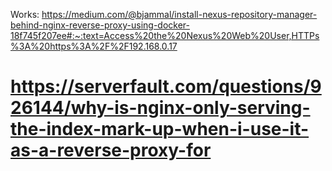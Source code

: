 Works: https://medium.com/@bjammal/install-nexus-repository-manager-behind-nginx-reverse-proxy-using-docker-18f745f207ee#:~:text=Access%20the%20Nexus%20Web%20User,HTTPs%3A%20https%3A%2F%2F192.168.0.17


# https://serverfault.com/questions/926144/why-is-nginx-only-serving-the-index-mark-up-when-i-use-it-as-a-reverse-proxy-for
